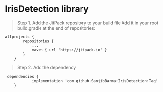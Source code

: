 # IrisDetection library 

>Step 1. Add the JitPack repository to your build file
Add it in your root build.gradle at the end of repositories:
```gradel
allprojects {
		repositories {
			...
			maven { url 'https://jitpack.io' }
		}
	}
```

>Step 2. Add the dependency
```gradel
 dependencies {
	        implementation 'com.github.SanjibBarma:IrisDetection:Tag'
	}
```
